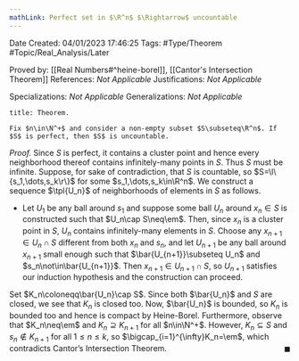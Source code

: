 ```yaml
---
mathLink: Perfect set in $\R^n$ $\Rightarrow$ uncountable
---
```


<div class="topSpace"></div>

Date Created: 04/01/2023 17:46:25
Tags: #Type/Theorem #Topic/Real_Analysis/Later

Proved by: [[Real Numbers#^heine-borel]], [[Cantor's Intersection Theorem]]
References: <i>Not Applicable</i>
Justifications: <i>Not Applicable</i>

Specializations: <i>Not Applicable</i>
Generalizations: <i>Not Applicable</i>

``` ad-Theorem
title: Theorem.

Fix $n\in\N^+$ and consider a non-empty subset $S\subseteq\R^n$. If $S$ is perfect, then $S$ is uncountable.

```

<i>Proof.</i> Since $S$ is perfect, it contains a cluster point and hence every neighborhood thereof contains infinitely-many points in $S$. Thus $S$ must be infinite. Suppose, for sake of contradiction, that $S$ is countable, so $S=\l\{s_1,\dots,s_k\r\}$ for some $s_1,\dots,s_k\in\R^n$. We construct a sequence $\tpl{U_n}$ of neighborhoods of elements in $S$ as follows.
* Let $U_1$ be any ball around $s_1$ and suppose some ball $U_n$ around $x_n\in S$ is constructed such that $U_n\cap S\neq\em$. Then, since $x_n$ is a cluster point in $S$, $U_n$ contains infinitely-many elements in $S$. Choose any $x_{n+1}\in U_n\cap S$ different from both $x_n$ and $s_n$, and let $U_{n+1}$ be any ball around $x_{n+1}$ small enough such that $\bar{U_{n+1}}\subseteq U_n$ and $s_n\not\in\bar{U_{n+1}}$. Then $x_{n+1}\in U_{n+1}\cap S$, so $U_{n+1}$ satisfies our induction hypothesis and the construction can proceed.

Set $K_n\coloneqq\bar{U_n}\cap S$. Since both $\bar{U_n}$ and $S$ are closed, we see that $K_n$ is closed too. Now, $\bar{U_n}$ is bounded, so $K_n$ is bounded too and hence is compact by Heine-Borel. Furthermore, observe that $K_n\neq\em$ and $K_n\supseteq K_{n+1}$ for all $n\in\N^+$. However, $K_n\subseteq S$ and $s_n\not\in K_{n+1}$ for all $1\leq n\leq k$, so $\bigcap_{i=1}^{\infty}K_n=\em$, which contradicts Cantor’s Intersection Theorem.<span style="float:right;">$\blacksquare$</span>
